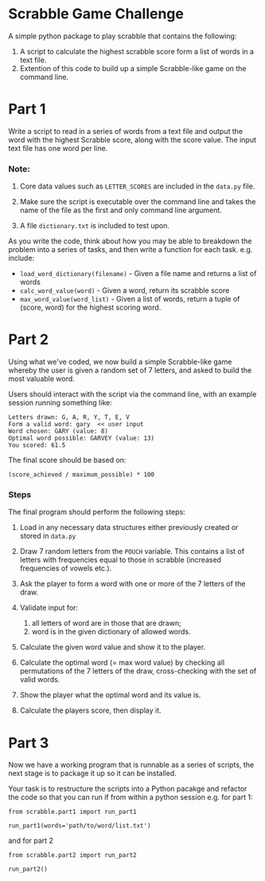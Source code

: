 # Scrabble Game Challenge 

A simple python package to play scrabble that contains the following:

1. A script to calculate the highest scrabble score form a list of words in a text file. 
2. Extention of this code to build up a simple Scrabble-like game on the command line. 

# Part 1

Write a script to read in a series of words from a text file and output the word with the highest 
Scrabble score, along with the score value. The input text file has one word per line.  

### Note:

1. Core data values such as `LETTER_SCORES` are included in the `data.py` file.

2. Make sure the script is executable over the command line and takes the name of the file as the first 
and only command line argument. 

3. A file `dictionary.txt` is included to test upon. 

As you write the code, think about how you may be able to breakdown the problem into a series of tasks, 
and then write a function for each task. e.g. include:

* `load_word_dictionary(filename)` - Given a file name and returns a list of words
* `calc_word_value(word)` - Given a word, return its scrabble score
* `max_word_value(word_list)` - Given a list of words, return a tuple of (score, word) for the highest scoring word. 


# Part 2 

Using what we've coded, we now build a simple Scrabble-like game whereby the user is given a random 
set of 7 letters, and asked to build the most valuable word. 

Users should interact with the script via the command line, with an example session running something like: 

``` 
Letters drawn: G, A, R, Y, T, E, V
Form a valid word: gary  << user input
Word chosen: GARY (value: 8)
Optimal word possible: GARVEY (value: 13)
You scored: 61.5
```

The final score should be based on: 

    (score_achieved / maximum_possible) * 100 


### Steps 

The final program should perform the following steps:

1. Load in any necessary data structures either previously created or stored in `data.py`

2. Draw 7 random letters from the `POUCH` variable. This contains a list of letters with frequencies
 equal to those in scrabble (increased frequencies of vowels etc.). 

3. Ask the player to form a word with one or more of the 7 letters of the draw.  

4. Validate input for:

    1. all letters of word are in those that are drawn;
    2. word is in the given dictionary of allowed words.

5. Calculate the given word value and show it to the player.

6.  Calculate the optimal word (= max word value) by checking all permutations of the 7 letters of 
the draw, cross-checking with the set of valid words.

7. Show the player what the optimal word and its value is.

6. Calculate the players score, then display it. 


# Part 3 

Now we have a working program that is runnable as a series of scripts, the next stage is to package it up so it can be installed. 

Your task is to restructure the scripts into a Python pacakge and refactor the code so that you can run if from within a python session e.g. for part 1:

```
from scrabble.part1 import run_part1

run_part1(words='path/to/word/list.txt')
```

and for part 2

```
from scrabble.part2 import run_part2

run_part2()
```


